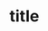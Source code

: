 <style>
.reveal h1 {
  font-size: 1.55em;
}
.reveal h2 {
  font-size: 1.3em;
}
.reveal h3 {
  font-size: 1.2em;
}
.reveal h4 {
  font-size: 1.1em;
}
.reveal .slides p {
  text-align: left;
}
.reveal .slides ul {
  display: block;
}
.reveal .slides ol {
  display: block;
}
</style>

# title
